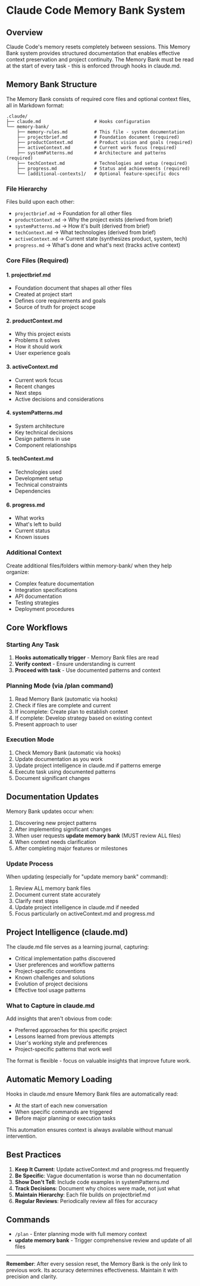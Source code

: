 # Claude Code Memory Bank System

## Overview

Claude Code's memory resets completely between sessions. This Memory Bank system provides structured documentation that enables effective context preservation and project continuity. The Memory Bank must be read at the start of every task - this is enforced through hooks in claude.md.

## Memory Bank Structure

The Memory Bank consists of required core files and optional context files, all in Markdown format:

```
.claude/
├── claude.md                    # Hooks configuration
└── memory-bank/
    ├── memory-rules.md          # This file - system documentation
    ├── projectbrief.md          # Foundation document (required)
    ├── productContext.md        # Product vision and goals (required)
    ├── activeContext.md         # Current work focus (required)
    ├── systemPatterns.md        # Architecture and patterns (required)
    ├── techContext.md           # Technologies and setup (required)
    ├── progress.md              # Status and achievements (required)
    └── [additional-contexts]/   # Optional feature-specific docs
```

### File Hierarchy

Files build upon each other:
- `projectbrief.md` → Foundation for all other files
- `productContext.md` → Why the project exists (derived from brief)
- `systemPatterns.md` → How it's built (derived from brief)
- `techContext.md` → What technologies (derived from brief)
- `activeContext.md` → Current state (synthesizes product, system, tech)
- `progress.md` → What's done and what's next (tracks active context)

### Core Files (Required)

#### 1. projectbrief.md
- Foundation document that shapes all other files
- Created at project start
- Defines core requirements and goals
- Source of truth for project scope

#### 2. productContext.md
- Why this project exists
- Problems it solves
- How it should work
- User experience goals

#### 3. activeContext.md
- Current work focus
- Recent changes
- Next steps
- Active decisions and considerations

#### 4. systemPatterns.md
- System architecture
- Key technical decisions
- Design patterns in use
- Component relationships

#### 5. techContext.md
- Technologies used
- Development setup
- Technical constraints
- Dependencies

#### 6. progress.md
- What works
- What's left to build
- Current status
- Known issues

### Additional Context
Create additional files/folders within memory-bank/ when they help organize:
- Complex feature documentation
- Integration specifications
- API documentation
- Testing strategies
- Deployment procedures

## Core Workflows

### Starting Any Task
1. **Hooks automatically trigger** - Memory Bank files are read
2. **Verify context** - Ensure understanding is current
3. **Proceed with task** - Use documented patterns and context

### Planning Mode (via /plan command)
1. Read Memory Bank (automatic via hooks)
2. Check if files are complete and current
3. If incomplete: Create plan to establish context
4. If complete: Develop strategy based on existing context
5. Present approach to user

### Execution Mode
1. Check Memory Bank (automatic via hooks)
2. Update documentation as you work
3. Update project intelligence in claude.md if patterns emerge
4. Execute task using documented patterns
5. Document significant changes

## Documentation Updates

Memory Bank updates occur when:
1. Discovering new project patterns
2. After implementing significant changes
3. When user requests **update memory bank** (MUST review ALL files)
4. When context needs clarification
5. After completing major features or milestones

### Update Process
When updating (especially for "update memory bank" command):
1. Review ALL memory bank files
2. Document current state accurately
3. Clarify next steps
4. Update project intelligence in claude.md if needed
5. Focus particularly on activeContext.md and progress.md

## Project Intelligence (claude.md)

The claude.md file serves as a learning journal, capturing:
- Critical implementation paths discovered
- User preferences and workflow patterns
- Project-specific conventions
- Known challenges and solutions
- Evolution of project decisions
- Effective tool usage patterns

### What to Capture in claude.md
Add insights that aren't obvious from code:
- Preferred approaches for this specific project
- Lessons learned from previous attempts
- User's working style and preferences
- Project-specific patterns that work well

The format is flexible - focus on valuable insights that improve future work.

## Automatic Memory Loading

Hooks in claude.md ensure Memory Bank files are automatically read:
- At the start of each new conversation
- When specific commands are triggered
- Before major planning or execution tasks

This automation ensures context is always available without manual intervention.

## Best Practices

1. **Keep It Current**: Update activeContext.md and progress.md frequently
2. **Be Specific**: Vague documentation is worse than no documentation
3. **Show Don't Tell**: Include code examples in systemPatterns.md
4. **Track Decisions**: Document why choices were made, not just what
5. **Maintain Hierarchy**: Each file builds on projectbrief.md
6. **Regular Reviews**: Periodically review all files for accuracy

## Commands

- `/plan` - Enter planning mode with full memory context
- **update memory bank** - Trigger comprehensive review and update of all files

---

**Remember**: After every session reset, the Memory Bank is the only link to previous work. Its accuracy determines effectiveness. Maintain it with precision and clarity.
